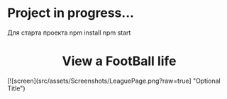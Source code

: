# Project in progress...
Для старта проекта 
npm install
npm start
<h1 align="center">View a FootBall life</h1>
[![screen](src/assets/Screenshots/LeaguePage.png?raw=true] "Optional Title")

